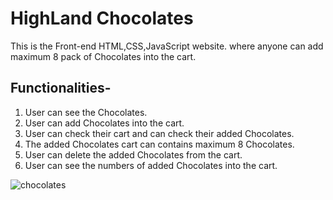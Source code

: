 
# HighLand Chocolates

This is the Front-end HTML,CSS,JavaScript website. where anyone can add maximum 8 pack of Chocolates into the cart.

## Functionalities-

1. User can see the Chocolates.
2. User can add Chocolates into the cart.
3. User can check their cart and can check their added Chocolates.
4. The added Chocolates cart can contains maximum 8 Chocolates.
5. User can delete the added Chocolates from the cart.
6. User can see the numbers of added Chocolates into the cart.

![chocolates](https://github.com/shakshishar/HighLand-Chocolates/assets/139610476/1d84295f-3212-4817-95c7-086f76f1b2ea)












